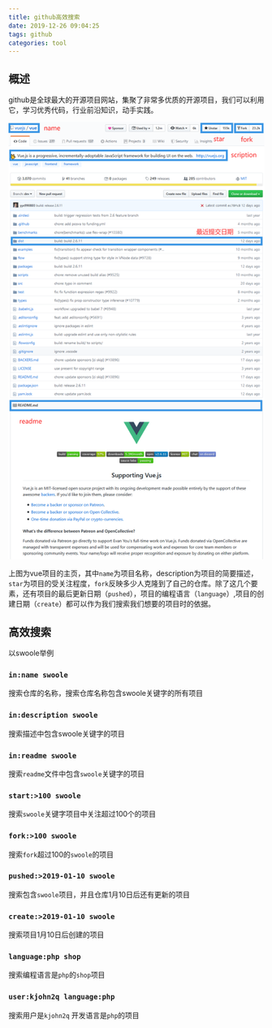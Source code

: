 ```yaml
---
title: github高效搜索
date: 2019-12-26 09:04:25
tags: github
categories: tool
---
```


## 概述

github是全球最大的开源项目网站，集聚了非常多优质的开源项目，我们可以利用它，学习优秀代码，行业前沿知识，动手实践。

![](https://raw.githubusercontent.com/KJohn2q/John-s-figure-bed/master/image/20191226085939.png)

上图为vue项目的主页，其中`name`为项目名称，description为项目的简要描述，`star`为项目的受关注程度，`fork`反映多少人克隆到了自己的仓库。除了这几个要素，还有项目的最后更新日期（`pushed`），项目的编程语言（`language`）,项目的创建日期（`create`）都可以作为我们搜索我们想要的项目时的依据。


## 高效搜索

以swoole举例

### `in:name swoole`

搜索仓库的名称，搜索仓库名称包含swoole关键字的所有项目

### `in:description swoole`

搜索描述中包含swoole关键字的项目

### `in:readme swoole`

搜索`readme`文件中包含`swoole`关键字的项目

### `start:>100 swoole`

搜索`swoole`关键字项目中关注超过100个的项目

### `fork:>100 swoole`

搜索`fork`超过100的`swoole`的项目

### `pushed:>2019-01-10 swoole`

搜索包含`swoole`项目，并且仓库1月10日后还有更新的项目

### `create:>2019-01-10 swoole`

搜索项目1月10日后创建的项目

### `language:php shop`

搜索编程语言是`php`的`shop`项目

### `user:kjohn2q language:php`

搜索用户是`kjohn2q` 开发语言是`php`的项目